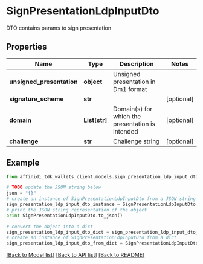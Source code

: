 # SignPresentationLdpInputDto

DTO contains params to sign presentation

## Properties

| Name                      | Type          | Description                                      | Notes      |
| ------------------------- | ------------- | ------------------------------------------------ | ---------- |
| **unsigned_presentation** | **object**    | Unsigned presentation in Dm1 format              |
| **signature_scheme**      | **str**       |                                                  | [optional] |
| **domain**                | **List[str]** | Domain(s) for which the presentation is intended | [optional] |
| **challenge**             | **str**       | Challenge string                                 | [optional] |

## Example

```python
from affinidi_tdk_wallets_client.models.sign_presentation_ldp_input_dto import SignPresentationLdpInputDto

# TODO update the JSON string below
json = "{}"
# create an instance of SignPresentationLdpInputDto from a JSON string
sign_presentation_ldp_input_dto_instance = SignPresentationLdpInputDto.from_json(json)
# print the JSON string representation of the object
print SignPresentationLdpInputDto.to_json()

# convert the object into a dict
sign_presentation_ldp_input_dto_dict = sign_presentation_ldp_input_dto_instance.to_dict()
# create an instance of SignPresentationLdpInputDto from a dict
sign_presentation_ldp_input_dto_from_dict = SignPresentationLdpInputDto.from_dict(sign_presentation_ldp_input_dto_dict)
```

[[Back to Model list]](../README.md#documentation-for-models) [[Back to API list]](../README.md#documentation-for-api-endpoints) [[Back to README]](../README.md)
